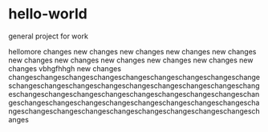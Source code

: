 # hello-world
general project for work

hellomore changes
new changes
new changes
new changes
new changes
new changes
new changes
new changes
new changes
new changes
new changes
vbhgfhhgh
new changes
changeschangeschangeschangeschangeschangeschangeschangeschangeschangeschangeschangeschangeschangeschangeschangeschangeschangeschangeschangeschangeschangeschangeschangeschangeschangeschangeschangeschangeschangeschangeschangeschangeschangeschangeschangeschangeschangeschangeschangeschangeschangeschangeschangeschanges
